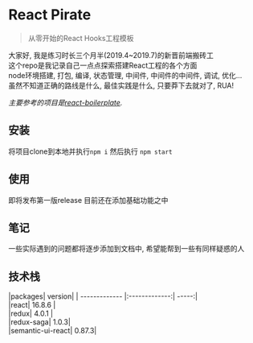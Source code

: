 # React Pirate

> 从零开始的React Hooks工程模板

大家好, 我是练习时长三个月半(2019.4~2019.7)的新晋前端搬砖工  
这个repo是我记录自己一点点探索搭建React工程的各个方面  
node环境搭建, 打包, 编译, 状态管理, 中间件, 中间件的中间件, 调试, 优化...  
虽然不知道正确的路线是什么, 最佳实践是什么, 只要莽下去就对了, RUA!  

_主要参考的项目是[react-boilerplate][react-boilerplate]._  

## 安装  

将项目clone到本地并执行`npm i` 然后执行 `npm start`

## 使用

即将发布第一版release
目前还在添加基础功能之中

## 笔记  

一些实际遇到的问题都将逐步添加到文档中, 希望能帮到一些有同样疑惑的人  

## 技术栈

|packages| version|
| ------------- |:-------------:| -----:|  
|react| 16.8.6 |  
|redux| 4.0.1 |  
|redux-saga| 1.0.3|  
|semantic-ui-react| 0.87.3|  


[react-boilerplate]: https://github.com/react-boilerplate/react-boilerplate